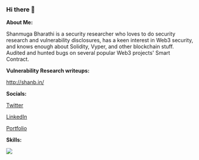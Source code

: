### Hi there 👋

**About Me:**

Shanmuga Bharathi is a security researcher who loves to do security research and vulnerability disclosures, has a keen interest in Web3 security, and knows enough about Solidity, Vyper, and other blockchain stuff. Audited and hunted bugs on several popular Web3 projects' Smart Contract.

**Vulnerability Research writeups:**

http://shanb.in/

**Socials:**

[Twitter](https://twitter.com/shanb1605) 

[LinkedIn](https://www.linkedin.com/in/n-shanmuga-bharathi-96898b188/)  

[Portfolio](https://bold.pro/my/nsbharathi) 




**Skills:**
<p>
<img src="https://skillicons.dev/icons?i=solidity,python,go,linux"/>
</p>
<br />
